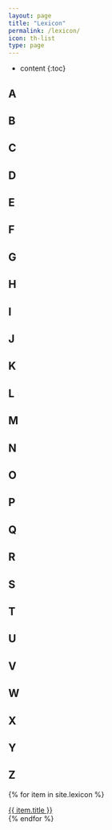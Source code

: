 ```yaml
---
layout: page
title: "Lexicon"
permalink: /lexicon/
icon: th-list
type: page
---
```


* content
{:toc}

## A
## B
## C
## D
## E
## F
## G
## H
## I
## J
## K
## L
## M
## N
## O
## P
## Q
## R
## S
## T
## U
## V
## W
## X
## Y
## Z

{% for item in site.lexicon %}
  <div class="lexicon">
  <a href="{{ item.url }}">{{ item.title }}</a>
</div>
{% endfor %}
